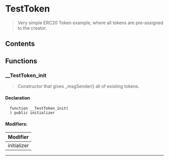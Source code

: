 # TestToken



> Very simple ERC20 Token example, where all tokens are pre-assigned to the creator.

## Contents
<!-- START doctoc -->
<!-- END doctoc -->




## Functions

### __TestToken_init
> Constructor that gives _msgSender() all of existing tokens.

#### Declaration
```solidity
  function __TestToken_init(
  ) public initializer
```

#### Modifiers:
| Modifier |
| --- |
| initializer |


---  


